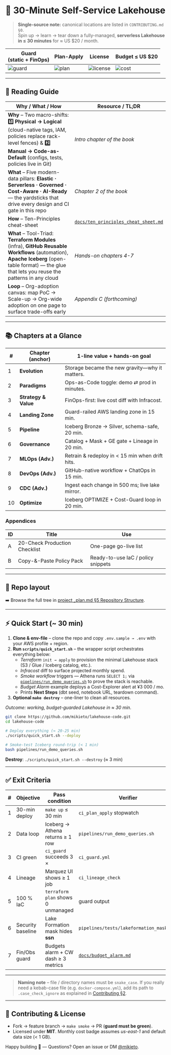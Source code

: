 # 🚀 30-Minute Self-Service Lakehouse

> **Single-source note:** canonical locations are listed in `CONTRIBUTING.md §0`.  
> Spin up → learn → tear down a fully-managed, **serverless Lakehouse in ≤ 30 minutes** for ≈ US $20 / month.

| Guard <br>(static + FinOps) | Plan-Apply | License | Budget ≤ US $20 |
|-----------------------------|-----------|---------|-----------------|
| ![guard](https://img.shields.io/github/actions/workflow/status/mikieto/lakehouse-code/ci_guard.yml?label=guard&logo=github) | ![plan](https://img.shields.io/github/actions/workflow/status/mikieto/lakehouse-code/ci_plan_apply.yml?label=plan-apply&logo=github) | ![license](https://img.shields.io/github/license/mikieto/lakehouse-code?color=blue) | ![cost](https://img.shields.io/badge/monthly_cost-≤%20\$20-brightgreen) |

---

## 🧭 Reading Guide <a id="reading-guide"></a>

| Why / What / How | Resource / TL;DR |
|------------------|------------------|
| **Why** – Two macro-shifts: **1️⃣ Physical → Logical** (cloud-native tags, IAM, policies replace rack-level fences) & **2️⃣ Manual → Code-as-Default** (configs, tests, policies live in Git) | *Intro chapter of the book* |
| **What** – Five modern-data pillars: **Elastic · Serverless · Governed · Cost-Aware · AI-Ready** — the yardsticks that drive every design and CI gate in this repo | *Chapter 2 of the book* |
| **How** – Ten-Principles cheat-sheet | [`docs/ten_principles_cheat_sheet.md`](docs/ten_principles_cheat_sheet.md) |
| **What** – Tool-Triad: **Terraform Modules** (infra), **GitHub Reusable Workflows** (automation), **Apache Iceberg** (open-table format) — the glue that lets you reuse the patterns in any cloud | *Hands-on chapters 4-7* |
| **Loop** – Org-adoption canvas: map PoC → Scale-up → Org-wide adoption on one page to surface trade-offs early | *Appendix C (forthcoming)* |

---

## 📚 Chapters at a Glance

| # | Chapter (anchor) | 1-line value + hands-on goal |
|---|------------------|-----------------------------|
| 1 <a id="ch-1-evolution"></a> | **Evolution** | Storage became the new gravity—why it matters. |
| 2 <a id="ch-2-paradigms"></a> | **Paradigms** | Ops-as-Code toggle: demo ⇄ prod in minutes. |
| 3 <a id="ch-3-strategy"></a> | **Strategy & Value** | FinOps-first: live cost diff with Infracost. |
| 4 <a id="ch-4-landing-zone"></a> | **Landing Zone** | Guard-railed AWS landing zone in 15 min. |
| 5 <a id="ch-5-pipeline"></a> | **Pipeline** | Iceberg Bronze → Silver, schema-safe, 20 min. |
| 6 <a id="ch-6-governance"></a> | **Governance** | Catalog + Mask + GE gate + Lineage in 20 min. |
| 7 <a id="ch-7-mlops-adv"></a> | **MLOps (Adv.)** | Retrain & redeploy in < 15 min when drift hits. |
| 8 <a id="ch-8-devops-adv"></a> | **DevOps (Adv.)** | GitHub-native workflow + ChatOps in 15 min. |
| 9 <a id="ch-9-cdc-adv"></a> | **CDC (Adv.)** | Ingest each change in 500 ms; live lake mirror. |
| 10 <a id="ch-10-optimize"></a> | **Optimize** | Iceberg OPTIMIZE + Cost-Guard loop in 20 min. |

### Appendices

| ID | Title | Use |
|----|-------|-----|
| A <a id="appendix-a"></a> | 20-Check Production Checklist | One-page go-live list |
| B <a id="appendix-b"></a> | Copy-&-Paste Policy Pack | Ready-to-use IaC / policy snippets |

---

## 📂 Repo layout

➡️ Browse the full tree in [project _plan.md §5 Repository Structure](docs/project_plan.md#5-repository-structure).

---

## ⚡️ Quick Start (~ 30 min)

1. **Clone & env-file** – clone the repo and copy `.env.sample → .env` with your AWS profile + region.  
2. **Run `scripts/quick_start.sh`** – the wrapper script orchestrates everything below:
   * *Terraform* `init → apply` to provision the minimal Lakehouse stack (S3 / Glue / Iceberg catalog, etc.).
   * *Infracost* diff to surface projected monthly spend.
   * *Smoke workflow* triggers — Athena runs `SELECT 1;` via [`pipelines/run_demo_queries.sh`](pipelines/run_demo_queries.sh) to prove the stack is reachable.
   * *Budget Alarm* example deploys a Cost-Explorer alert at ¥3 000 / mo.
   * Prints **Next Steps** (dbt seed, notebook URL, teardown command).
3. **Optional `make destroy`** – one-liner to clean all resources.

*Outcome: working, budget-guarded Lakehouse in ≈ 30 min.*

```bash
git clone https://github.com/mikieto/lakehouse-code.git
cd lakehouse-code

# Deploy everything (≈ 20-25 min)
./scripts/quick_start.sh --deploy

# Smoke-test Iceberg round-trip (< 1 min)
bash pipelines/run_demo_queries.sh
````

**Destroy**: `./scripts/quick_start.sh --destroy` (≈ 3 min)

---

## ✅ Exit Criteria

| # | Objective         | Pass condition                      | Verifier                                       |
| - | ----------------- | ----------------------------------- | ---------------------------------------------- |
| 1 | 30-min deploy     | `make up` ≤ 30 min                  | `ci_plan_apply` stopwatch                      |
| 2 | Data loop         | Iceberg → Athena returns ≥ 1 row    | `pipelines/run_demo_queries.sh`                |
| 3 | CI green          | `ci_guard` succeeds 3 ×             | `ci_guard.yml`                                 |
| 4 | Lineage           | Marquez UI shows ≥ 1 job            | `ci_lineage_check`                             |
| 5 | 100 % IaC         | `terraform plan` shows 0 unmanaged  | guard output                                   |
| 6 | Security baseline | Lake Formation mask hides **ssn**   | `pipelines/tests/lakeformation_mask.sql`       |
| 7 | Fin/Obs guard     | Budgets alarm + CW dash ≥ 3 metrics | [`docs/budget_alarm.md`](docs/budget_alarm.md) |

---

> **Naming note** – file / directory names must be `snake_case`.
> If you really need a kebab-case file (e.g. `docker-compose.yml`), add its path to `.case_check_ignore` as explained in [Contributing §2](CONTRIBUTING.md#2--naming-convention).

---

## 🤝 Contributing & License

* Fork → feature branch → `make smoke` → PR (**guard must be green**).
* Licensed under **MIT**. Monthly cost badge assumes *us-east-1* and default data size (< 1 GB).

Happy building 🎉 — Questions? Open an issue or DM [@mikieto](https://twitter.com/mikieto).
